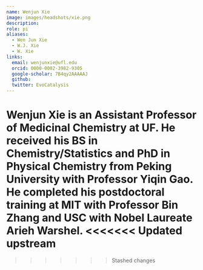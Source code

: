 ```yaml
---
name: Wenjun Xie
image: images/headshots/xie.png
description: 
role: pi
aliases:
  - Wen Jun Xie
  - W.J. Xie
  - W. Xie
links:
  email: wenjunxie@ufl.edu
  orcid: 0000-0002-3982-9305
  google-scholar: 7B4qy2AAAAAJ
  github: 
  twitter: EvoCatalysis
---
```



Wenjun Xie is an Assistant Professor of Medicinal Chemistry at UF. He received his BS in Chemistry/Statistics and PhD in Physical Chemistry from Peking University with Professor Yiqin Gao. He completed his postdoctoral training at MIT with Professor Bin Zhang and USC with Nobel Laureate Arieh Warshel.
<<<<<<< Updated upstream
=======

>>>>>>> Stashed changes
